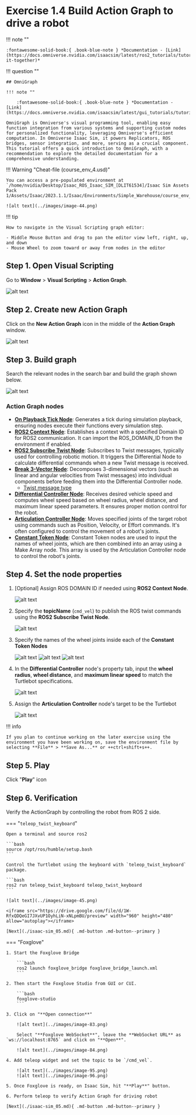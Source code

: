 # Exercise 1.4 Build Action Graph to drive a robot

!!! note ""

    :fontawesome-solid-book:{ .book-blue-note } *Documentation - [Link](https://docs.omniverse.nvidia.com/isaacsim/latest/ros2_tutorials/tutorial_ros2_drive_turtlebot.html#putting-it-together)*

!!! question ""

    ## OmniGraph

    !!! note ""

        :fontawesome-solid-book:{ .book-blue-note } *Documentation - [Link](https://docs.omniverse.nvidia.com/isaacsim/latest/gui_tutorials/tutorial_gui_omnigraph.html#omnigraph)*

    OmniGraph is Omniverse's visual programming tool, enabling easy function integration from various systems and supporting custom nodes for personalized functionality, leveraging Omniverse's efficient computation. In Omniverse Isaac Sim, it powers Replicators, ROS bridges, sensor integration, and more, serving as a crucial component. This tutorial offers a quick introduction to OmniGraph, with a recommendation to explore the detailed documentation for a comprehensive understanding.  

!!! Warning "Cheat-file (course_env_4.usd)"

    You can access a pre-populated environment at `/home/nvidia/Desktop/Isaac_ROS_Isaac_SIM_[DLIT61534]/Isaac Sim Assets Pack 1/Assets/Isaac/2023.1.1/Isaac/Environments/Simple_Warehouse/course_env_4.usd`

    ![alt text](../images/image-44.png)
!!! tip

    How to navigate in the Visual Scripting graph editor:

    - Middle Mouse Button and drag to pan the editor view left, right, up, and down
    - Mouse Wheel to zoom toward or away from nodes in the editor

## Step 1. Open Visual Scripting

Go to **Window** > **Visual Scripting** > **Action Graph**.

![alt text](../images/image-34.png)

## Step 2. Create new Action Graph

Click on the **New Action Graph** icon in the middle of the **Action Graph** window.
   
![alt text](../images/image-35.png)

## Step 3. Build graph

Search the relevant nodes in the search bar and build the graph shown below.

![alt text](../images/image-44.png)

### Action Graph nodes

- [**On Playback Tick Node**](https://docs.omniverse.nvidia.com/extensions/latest/ext_omnigraph/node-library/nodes/omni-graph-action/onplaybacktick-1.html?highlight=On%20Playback%20Tick%20Node#on-playback-tick): Generates a tick during simulation playback, ensuring nodes execute their functions every simulation step.
- [**ROS2 Context Node**](https://docs.omniverse.nvidia.com/extensions/latest/ext_omnigraph/node-library/nodes/omni-isaac-ros2_bridge-humble/ros2context-2.html?highlight=ROS2%20Context%20Node#ros2-context): Establishes a context with a specified Domain ID for ROS2 communication. It can import the ROS_DOMAIN_ID from the environment if enabled.
- [**ROS2 Subscribe Twist Node**](https://docs.omniverse.nvidia.com/extensions/latest/ext_omnigraph/node-library/nodes/omni-isaac-ros2_bridge-humble/ros2subscribetwist-1.html?highlight=ROS2%20Subscribe%20Twist%20Node#ros2-subscribe-twist): Subscribes to Twist messages, typically used for controlling robotic motion. It triggers the Differential Node to calculate differential commands when a new Twist message is received.
- [**Break 3-Vector Node**](https://docs.omniverse.nvidia.com/extensions/latest/ext_omnigraph/node-library/nodes/omni-graph-nodes/breakvector3-1.html?highlight=Break%203%20Vector%20Node#break-3-vector): Decomposes 3-dimensional vectors (such as linear and angular velocities from Twist messages) into individual components before feeding them into the Differential Controller node.
     - [Twist message type](https://docs.ros.org/en/noetic/api/geometry_msgs/html/msg/Twist.html)
- [**Differential Controller Node**](https://docs.omniverse.nvidia.com/extensions/latest/ext_omnigraph/node-library/nodes/omni-isaac-wheeled_robots/differentialcontroller-1.html?highlight=Differential%20Controller%20Node#differential-controller): Receives desired vehicle speed and computes wheel speed based on wheel radius, wheel distance, and maximum linear speed parameters. It ensures proper motion control for the robot.
- [**Articulation Controller Node**](https://docs.omniverse.nvidia.com/extensions/latest/ext_omnigraph/node-library/nodes/omni-isaac-core_nodes/isaacarticulationcontroller-1.html?highlight=Articulation%20Controller%20Node#articulation-controller): Moves specified joints of the target robot using commands such as Position, Velocity, or Effort commands. It's often configured to control the movement of a robot's joints.
- [**Constant Token Node**](https://docs.omniverse.nvidia.com/extensions/latest/ext_omnigraph/node-library/nodes/omni-graph-nodes/constanttoken-1.html#constanttoken): Constant Token nodes are used to input the names of wheel joints, which are then combined into an array using a Make Array node. This array is used by the Articulation Controller node to control the robot's joints.

## Step 4. Set the node properties

1. [Optional] Assign ROS DOMAIN ID if needed using **ROS2 Context Node**.

    ![alt text](../images/image-37.png)

2. Specify the **topicName** (`cmd_vel`) to publish the ROS twist commands using the **ROS2 Subscribe Twist Node**.

    ![alt text](../images/image-38.png)

3. Specify the names of the wheel joints inside each of the **Constant Token Nodes** 

    ![alt text](../images/image-39.png)
    ![alt text](../images/image-40.png)
    ![alt text](../images/image-41.png)

1. In the **Differential Controller** node's property tab, input the **wheel radius**, **wheel distance**, and **maximum linear speed** to match the Turtlebot specifications.

    ![alt text](../images/image-43.png)

1. Assign the **Articulation Controller** node's target to be the Turtlebot

    ![alt text](../images/image-42.png)


!!! info

    If you plan to continue working on the later exercise using the environment you have been working on, save the environment file by selecting **File** > **Save As...** or ++ctrl+shift+s++. 
    

## Step 5. Play

Click "**Play**" icon

## Step 6. Verification

Verify the ActionGraph by controlling the robot from ROS 2 side.

=== "`teleop_twist_keyboard`"

    Open a terminal and source ros2 

    ```bash
    source /opt/ros/humble/setup.bash
    ```

    Control the Turtlebot using the keyboard with `teleop_twist_keyboard` package.

    ```bash
    ros2 run teleop_twist_keyboard teleop_twist_keyboard
    ```

    ![alt text](../images/image-45.png)

    <iframe src="https://drive.google.com/file/d/1W-RfxQDQeGI7JXvUP1OyhLiN-xNLpmBU/preview" width="960" height="480" allow="autoplay"></iframe>

    [Next](./isaac-sim_05.md){ .md-button .md-button--primary }

=== "Foxglove"
    
    1. Start the Foxglove Bridge

        ```bash
        ros2 launch foxglove_bridge foxglove_bridge_launch.xml
        ```

    2. Then start the Foxglove Studio from GUI or CUI.

        ```bash
        foxglove-studio
        ```

    3. Click on "**Open connection**"

        ![alt text](../images/image-83.png)

        Select "**Foxglove WebSocket**", leave the **WebSocket URL** as `ws://localhost:8765` and click on "**Open**".

        ![alt text](../images/image-84.png)

    4. Add teleop widget and set the topic to be `/cmd_vel`.
 
        ![alt text](../images/image-95.png)
        ![alt text](../images/image-96.png)

    5. Once Foxglove is ready, on Isaac Sim, hit "**Play**" button.

    6. Perform teleop to verify Action Graph for driving robot
   
    [Next](./isaac-sim_05.md){ .md-button .md-button--primary }


